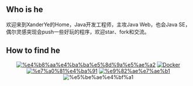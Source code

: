 ## Who is he

欢迎来到XanderYe的Home，Java开发工程师，主攻Java Web，也会Java SE，偶尔灵感突现会push一些好玩的程序，欢迎star、fork和交流。

## How to find he

<p align="center">
<a href="https://xanderye.cn"><img alt="%e4%b8%aa%e4%ba%ba%e5%8d%9a%e5%ae%a2" src="https://img.shields.io/static/v1?label=%E4%B8%AA%E4%BA%BA%E5%8D%9A%E5%AE%A2&message=Coding&color=green"/></a>
<a href="https://hub.docker.com/u/xanderye"><img alt="Docker" src="https://img.shields.io/static/v1?label=Docker&message=DockerHub&color=099CEC&logo=docker"/></a>
<a href="https://gitee.com/XanderYe"><img alt="%e7%a0%81%e4%ba%91" src="https://img.shields.io/static/v1?label=%e7%a0%81%e4%ba%91&message=Gitee&color=orange&logo=gitee"/></a>
<a href="mailto:xanderye@foxmail.com"><img alt="%e9%82%ae%e7%ae%b1" src="https://img.shields.io/static/v1?label=%e9%82%ae%e7%ae%b1&message=xanderye@foxmail.com&color=BED393&logo=Minutemailer"/></a>
<img alt="%e5%be%ae%e4%bf%a1" src="https://img.shields.io/static/v1?label=%e5%be%ae%e4%bf%a1&message=Xander_Ye&color=7BB32E&logo=wechat"/>
</p>
